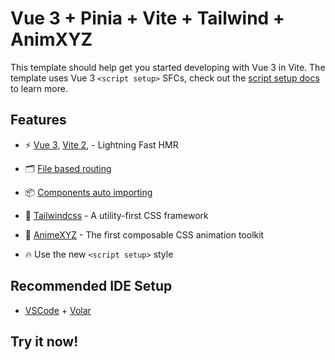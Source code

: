 # Vue 3 + Pinia + Vite + Tailwind + AnimXYZ

This template should help get you started developing with Vue 3 in Vite. The template uses Vue 3 `<script setup>` SFCs, check out the [script setup docs](https://v3.vuejs.org/api/sfc-script-setup.html#sfc-script-setup) to learn more.

## Features

-   ⚡️ [Vue 3](https://github.com/vuejs/vue-next), [Vite 2](https://github.com/vitejs/vite), - Lightning Fast HMR

-   🗂 [File based routing](./src/views)

-   📦 [Components auto importing](./src/components)

-   🎨 [Tailwindcss](https://tailwindcss.com) - A utility-first CSS framework
-   🎨 [AnimeXYZ](https://animxyz.com/) - The first composable
    CSS animation toolkit

-   🔥 Use the new `<script setup>` style

## Recommended IDE Setup

-   [VSCode](https://code.visualstudio.com/) + [Volar](https://marketplace.visualstudio.com/items?itemName=johnsoncodehk.volar)

## Try it now!
